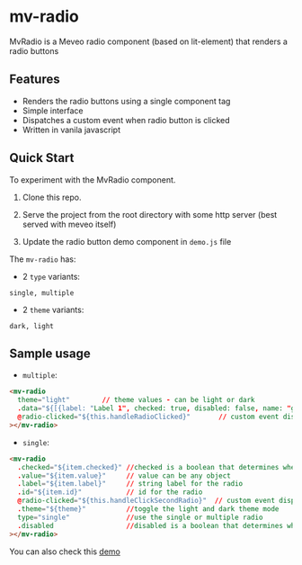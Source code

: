 # mv-radio

MvRadio is a Meveo radio component (based on lit-element) that renders a radio buttons

## Features
- Renders the radio buttons using a single component tag
- Simple interface
- Dispatches a custom event when radio button is clicked
- Written in vanila javascript


## Quick Start

To experiment with the MvRadio component.

1. Clone this repo.

2. Serve the project from the root directory with some http server (best served with meveo itself)

3. Update the radio button demo component in `demo.js` file

The `mv-radio` has:
 - 2 `type` variants:
```
single, multiple
```
- 2 `theme` variants:
```
dark, light
```

## Sample usage
- `multiple`:
```html
<mv-radio
  theme="light"        // theme values - can be light or dark
  .data="${[{label: "Label 1", checked: true, disabled: false, name: "groupName", value: "1" }]}"       // Array of objects for the radio buttons
  @radio-clicked="${this.handleRadioClicked}"       // custom event dispatched when the radio button is clicked  
></mv-radio>
```
- `single`:
```html
<mv-radio
  .checked="${item.checked}" //checked is a boolean that determines whether the radio is selected or not
  .value="${item.value}"     // value can be any object
  .label="${item.label}"     // string label for the radio
  .id="${item.id}"           // id for the radio
  @radio-clicked="${this.handleClickSecondRadio}"  // custom event dispatched when the radio button is clicked
  .theme="${theme}"          //toggle the light and dark theme mode
  type="single"              //use the single or multiple radio
  .disabled                  //disabled is a boolean that determines whether the radio is used or not
></mv-radio>
```


You can also check this [demo](https://radio.meveo.org/)
